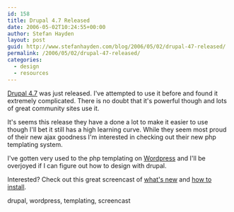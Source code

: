 ```yaml
---
id: 158
title: Drupal 4.7 Released
date: 2006-05-02T10:24:55+00:00
author: Stefan Hayden
layout: post
guid: http://www.stefanhayden.com/blog/2006/05/02/drupal-47-released/
permalink: /2006/05/02/drupal-47-released/
categories:
  - design
  - resources
---
```

<a href="http://drupal.org/">Drupal 4.7</a> was just released. I've attempted to use it before and found it extremely complicated. There is no doubt that it's powerful though and lots of great community sites use it.

It's seems this release they have a done a lot to make it easier to use though I'll bet it still has a high learning curve. While they seem most proud of their new ajax goodness I'm interested in checking out their new php templating system.

I've gotten very used to the php templating on <a href="http://wordpress.org/">Wordpress</a> and I'll be overjoyed if I can figure out how to design with drupal.

Interested? Check out this great screencast of <a href="http://drupal.org/videocasts/whats-new-in-4.7">what's new</a> and <a href="http://drupal.org/videocasts/installing-4.7">how to install</a>.

<tags>drupal, wordpress, templating, screencast</tags>